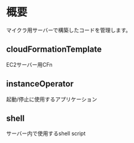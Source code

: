 # 概要
マイクラ用サーバーで構築したコードを管理します。

## cloudFormationTemplate
EC2サーバー用CFn

## instanceOperator
起動/停止に使用するアプリケーション

## shell
サーバー内で使用するshell script